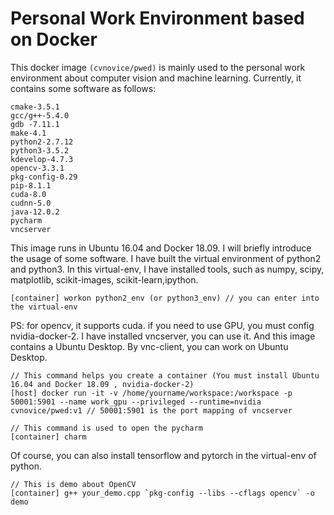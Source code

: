# Personal Work Environment based on Docker

This docker image `(cvnovice/pwed)` is mainly used to the personal work environment about computer vision and machine learning. Currently, it contains some software as follows:

``` 
cmake-3.5.1
gcc/g++-5.4.0
gdb -7.11.1 
make-4.1
python2-2.7.12
python3-3.5.2
kdevelop-4.7.3
opencv-3.3.1
pkg-config-0.29
pip-8.1.1
cuda-8.0
cudnn-5.0
java-12.0.2
pycharm
vncserver
```

This image runs in Ubuntu 16.04 and Docker 18.09. I will briefly introduce the usage of some software. I have built the virtual environment of python2 and python3. In this virtual-env, I have installed tools, such as numpy, scipy, matplotlib, scikit-images, scikit-learn,ipython. 
```
[container] workon python2_env (or python3_env) // you can enter into the virtual-env 
````
PS: for opencv, it supports cuda. if you need to use GPU, you must config nvidia-docker-2. I have installed vncserver, you can use it. And this image contains a Ubuntu Desktop. By vnc-client, you can work on Ubuntu Desktop.
```
// This command helps you create a container (You must install Ubuntu 16.04 and Docker 18.09 , nvidia-docker-2) 
[host] docker run -it -v /home/yourname/workspace:/workspace -p 50001:5901 --name work_gpu --privileged --runtime=nvidia cvnovice/pwed:v1 // 50001:5901 is the port mapping of vncserver
```

```
// This command is used to open the pycharm
[container] charm
```
Of course, you can also install tensorflow and pytorch in the virtual-env of python. 

```
// This is demo about OpenCV
[container] g++ your_demo.cpp `pkg-config --libs --cflags opencv` -o demo
```